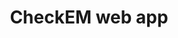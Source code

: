 ---
title: "CheckEM web app"
excerpt: "Explore the CheckEM web app for efficient quality control for video annotations."
image: /assets/images/sops/checkem-app.png
external_url: https://marine-ecology.shinyapps.io/CheckEM/
share: false
related: false
button: Visit app
---